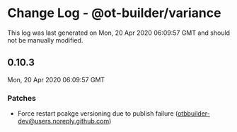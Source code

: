 # Change Log - @ot-builder/variance

This log was last generated on Mon, 20 Apr 2020 06:09:57 GMT and should not be manually modified.

<!-- Start content -->

## 0.10.3

Mon, 20 Apr 2020 06:09:57 GMT

### Patches

- Force restart pcakge versioning due to publish failure (otbbuilder-dev@users.noreply.github.com)
